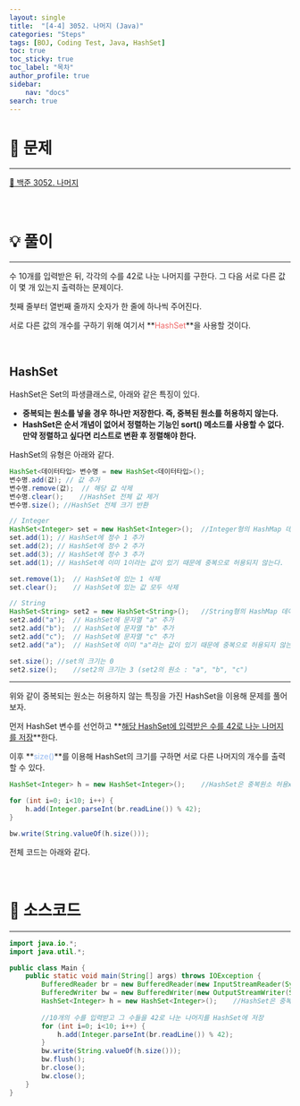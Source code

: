 ```yaml
---
layout: single
title:  "[4-4] 3052. 나머지 (Java)"
categories: "Steps" 
tags: [BOJ, Coding Test, Java, HashSet]
toc: true
toc_sticky: true
toc_label: "목차"
author_profile: true
sidebar:
    nav: "docs"
search: true
---
```


# 🔎 문제
<hr/>

[🔗 백준 3052. 나머지](https://www.acmicpc.net/problem/3052)
<br/><br/><br/>

# 💡 풀이
<hr/>

수 10개를 입력받은 뒤, 각각의 수를 42로 나눈 나머지를 구한다. 그 다음 서로 다른 값이 몇 개 있는지 출력하는 문제이다.

첫째 줄부터 열번째 줄까지 숫자가 한 줄에 하나씩 주어진다.

서로 다른 값의 개수를 구하기 위해 여기서 **<span style='color: #F06666'>HashSet</span>**을 사용할 것이다.

<br>

## HashSet

HashSet은 Set의 파생클래스로, 아래와 같은 특징이 있다.
- **중복되는 원소를 넣을 경우 하나만 저장한다. 즉, 중복된 원소를 허용하지 않는다.**
- **HashSet은 순서 개념이 없어서 정렬하는 기능인 sort() 메소드를 사용할 수 없다. 만약 정렬하고 싶다면 리스트로 변환 후 정렬해야 한다.**

HashSet의 유형은 아래와 같다.

```java
HashSet<데이터타입> 변수명 = new HashSet<데이터타입>();
변수명.add(값);	// 값 추가
변수명.remove(값);	// 해당 값 삭제
변수명.clear();	//HashSet 전체 값 제거
변수명.size();	//HashSet 전체 크기 반환

// Integer
HashSet<Integer> set = new HashSet<Integer>();	//Integer형의 HashMap 데이터가 들어간다.
set.add(1);	// HashSet에 정수 1 추가
set.add(2);	// HashSet에 정수 2 추가
set.add(3);	// HashSet에 정수 3 추가
set.add(1);	// HashSet에 이미 1이라는 값이 있기 때문에 중복으로 허용되지 않는다.

set.remove(1);	// HashSet에 있는 1 삭제
set.clear();	// HashSet에 있는 값 모두 삭제

// String
HashSet<String> set2 = new HashSet<String>();	//String형의 HashMap 데이터가 들어간다.
set2.add("a");	// HashSet에 문자열 "a" 추가
set2.add("b");	// HashSet에 문자열 "b" 추가
set2.add("c");	// HashSet에 문자열 "c" 추가
set2.add("a");	// HashSet에 이미 "a"라는 값이 있기 때문에 중복으로 허용되지 않는다.

set.size();	//set의 크기는 0
set2.size();	//set2의 크기는 3 (set2의 원소 : "a", "b", "c")
```

<hr>

위와 같이 중복되는 원소는 허용하지 않는 특징을 가진 HashSet을 이용해 문제를 풀어보자.

먼저 HashSet 변수를 선언하고 **<u>해당 HashSet에 입력받은 수를 42로 나눈 나머지를 저장</u>**한다.

이후 **<span style='color: #96BBF3'>size()</span>**를 이용해 HashSet의 크기를 구하면 서로 다른 나머지의 개수를 출력할 수 있다.

```java
HashSet<Integer> h = new HashSet<Integer>();	//HashSet은 중복원소 허용x

for (int i=0; i<10; i++) {
	h.add(Integer.parseInt(br.readLine()) % 42);
}

bw.write(String.valueOf(h.size()));
```

전체 코드는 아래와 같다.
<br/><br/><br/>

# 📃 소스코드
<hr/>

```java
import java.io.*;
import java.util.*;

public class Main {
    public static void main(String[] args) throws IOException {
    	BufferedReader br = new BufferedReader(new InputStreamReader(System.in));
    	BufferedWriter bw = new BufferedWriter(new OutputStreamWriter(System.out));
    	HashSet<Integer> h = new HashSet<Integer>();	//HashSet은 중복원소 허용x
    	
        //10개의 수를 입력받고 그 수들을 42로 나눈 나머지를 HashSet에 저장
    	for (int i=0; i<10; i++) {
    		h.add(Integer.parseInt(br.readLine()) % 42);
    	}
    	bw.write(String.valueOf(h.size()));
    	bw.flush();
    	br.close();
    	bw.close();
    }    	
}
```